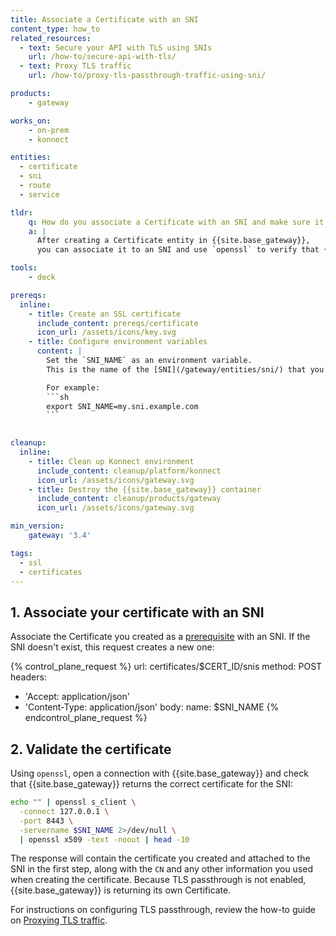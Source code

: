 ```yaml
---
title: Associate a Certificate with an SNI
content_type: how_to
related_resources:
  - text: Secure your API with TLS using SNIs
    url: /how-to/secure-api-with-tls/
  - text: Proxy TLS traffic
    url: /how-to/proxy-tls-passthrough-traffic-using-sni/

products:
    - gateway

works_on:
    - on-prem
    - konnect

entities: 
  - certificate
  - sni
  - route
  - service

tldr:
    q: How do you associate a Certificate with an SNI and make sure it works?
    a: |
      After creating a Certificate entity in {{site.base_gateway}}, 
      you can associate it to an SNI and use `openssl` to verify that {{site.base_gateway}} returns the expected certificate for the SNI. 

tools:
    - deck

prereqs:
  inline:
    - title: Create an SSL certificate
      include_content: prereqs/certificate
      icon_url: /assets/icons/key.svg
    - title: Configure environment variables
      content: |
        Set the `SNI_NAME` as an environment variable. 
        This is the name of the [SNI](/gateway/entities/sni/) that you intend to associate the Certificate to.

        For example: 
        ```sh
        export SNI_NAME=my.sni.example.com
        ```
    

cleanup:
  inline:
    - title: Clean up Konnect environment
      include_content: cleanup/platform/konnect
      icon_url: /assets/icons/gateway.svg
    - title: Destroy the {{site.base_gateway}} container
      include_content: cleanup/products/gateway
      icon_url: /assets/icons/gateway.svg

min_version:
    gateway: '3.4'

tags:
  - ssl
  - certificates
---
```



## 1. Associate your certificate with an SNI

Associate the Certificate you created as a [prerequisite](#prerequisites) with an SNI. 
If the SNI doesn't exist, this request creates a new one:

{% control_plane_request %}
url: certificates/$CERT_ID/snis
method: POST
headers:
  - 'Accept: application/json'
  - 'Content-Type: application/json'
body:
  name: $SNI_NAME
{% endcontrol_plane_request %}

## 2. Validate the certificate

Using `openssl`, open a connection with {{site.base_gateway}} and check that {{site.base_gateway}} returns the correct certificate for the SNI:

```sh
echo "" | openssl s_client \
  -connect 127.0.0.1 \
  -port 8443 \
  -servername $SNI_NAME 2>/dev/null \
  | openssl x509 -text -noout | head -10
```

The response will contain the certificate you created and attached to the SNI in the first step, along with the `CN` and any other information you used when creating the certificate. 
Because TLS passthrough is not enabled, {{site.base_gateway}} is returning its own Certificate. 

For instructions on configuring TLS passthrough, review the how-to guide on [Proxying TLS traffic](/how-to/proxy-tls-passthrough-traffic-using-sni/).

